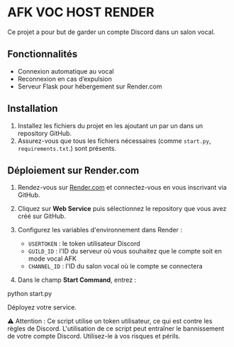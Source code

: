 # AFK VOC HOST RENDER

Ce projet a pour but de garder un compte Discord dans un salon vocal.

## Fonctionnalités

- Connexion automatique au vocal
- Reconnexion en cas d’expulsion
- Serveur Flask pour hébergement sur Render.com

## Installation

1. Installez les fichiers du projet en les ajoutant un par un dans un repository GitHub.
2. Assurez-vous que tous les fichiers nécessaires (comme `start.py`, `requirements.txt`.) sont présents.

## Déploiement sur Render.com

1. Rendez-vous sur [Render.com](https://render.com) et connectez-vous en vous inscrivant via GitHub.
2. Cliquez sur **Web Service** puis sélectionnez le repository que vous avez créé sur GitHub.
3. Configurez les variables d'environnement dans Render :

   - `USERTOKEN` : le token utilisateur Discord
   - `GUILD_ID` : l'ID du serveur où vous souhaitez que le compte soit en mode vocal AFK
   - `CHANNEL_ID` : l'ID du salon vocal où le compte se connectera

4. Dans le champ **Start Command**, entrez :

python start.py

Déployez votre service.

⚠️ Attention : Ce script utilise un token utilisateur, ce qui est contre les règles de Discord. L'utilisation de ce script peut entraîner le bannissement de votre compte Discord. Utilisez-le à vos risques et périls.
